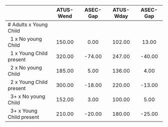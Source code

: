 
|                      |    ATUS-Wend |     ASEC-Gap |    ATUS-Wday |     ASEC-Gap |
| -------------------- | :----------: | :----------: | :----------: | :----------: |
| # Adults x Young Child |              |              |              |              |
| &nbsp;&nbsp;1 x No young Child |       150.00 |         0.00 |       102.00 |        13.00 |
| &nbsp;&nbsp;1 x Young Child present |       320.00 |       -74.00 |       247.00 |       -40.00 |
| &nbsp;&nbsp;2 x No young Child |       185.00 |         5.00 |       136.00 |         4.00 |
| &nbsp;&nbsp;2 x Young Child present |       300.00 |       -18.00 |       220.00 |       -13.00 |
| &nbsp;&nbsp;3+ x No young Child |       152.00 |         3.00 |       100.00 |         5.00 |
| &nbsp;&nbsp;3+ x Young Child present |       210.00 |       -20.00 |       180.00 |       -25.00 |

